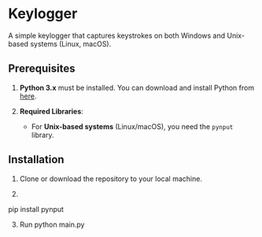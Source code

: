 # Keylogger

A simple keylogger that captures keystrokes on both Windows and Unix-based systems (Linux, macOS).

## Prerequisites

1. **Python 3.x** must be installed. You can download and install Python from [here](https://www.python.org/downloads/).

2. **Required Libraries**:
   - For **Unix-based systems** (Linux/macOS), you need the `pynput` library.
   
## Installation

1. Clone or download the repository to your local machine.

2. ```bash
pip install pynput

3. Run python main.py


